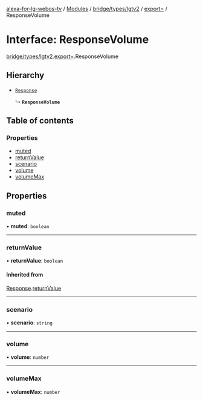 [alexa-for-lg-webos-tv](../README.md) / [Modules](../modules.md) / [bridge/types/lgtv2](../modules/bridge_types_lgtv2.md) / [export=](../modules/bridge_types_lgtv2.export_.md) / ResponseVolume

# Interface: ResponseVolume

[bridge/types/lgtv2](../modules/bridge_types_lgtv2.md).[export=](../modules/bridge_types_lgtv2.export_.md).ResponseVolume

## Hierarchy

- [`Response`](bridge_types_lgtv2.export_.Response.md)

  ↳ **`ResponseVolume`**

## Table of contents

### Properties

- [muted](bridge_types_lgtv2.export_.ResponseVolume.md#muted)
- [returnValue](bridge_types_lgtv2.export_.ResponseVolume.md#returnvalue)
- [scenario](bridge_types_lgtv2.export_.ResponseVolume.md#scenario)
- [volume](bridge_types_lgtv2.export_.ResponseVolume.md#volume)
- [volumeMax](bridge_types_lgtv2.export_.ResponseVolume.md#volumemax)

## Properties

### muted

• **muted**: `boolean`

___

### returnValue

• **returnValue**: `boolean`

#### Inherited from

[Response](bridge_types_lgtv2.export_.Response.md).[returnValue](bridge_types_lgtv2.export_.Response.md#returnvalue)

___

### scenario

• **scenario**: `string`

___

### volume

• **volume**: `number`

___

### volumeMax

• **volumeMax**: `number`
